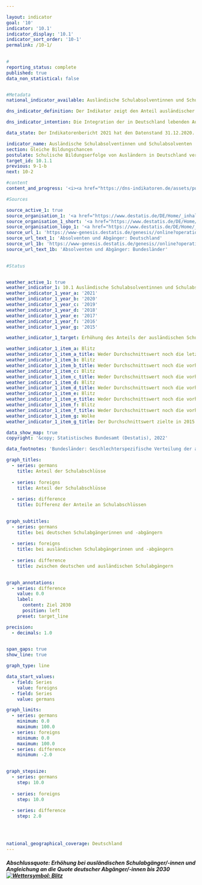 ```yaml
---

layout: indicator    
goal: '10'    
indicator: '10.1'    
indicator_display: '10.1'    
indicator_sort_order: '10-1'    
permalink: /10-1/    
    

#
reporting_status: complete    
published: true    
data_non_statistical: false    


#Metadata    
national_indicator_available: Ausländische Schulabsolventinnen und Schulabsolventen    

dns_indicator_definition: Der Indikator zeigt den Anteil ausländischer Schulabsolventinnen und -absolventen in Prozent aller ausländischen Schulabgängerinnen und -abgänger eines Jahrgangs. Als Absolventinnen und Absolventen gelten hierbei Personen, die die allgemeinbildenden Schulen mit mindestens einem Hauptschulabschluss verlassen.    

dns_indicator_intention: Die Integration der in Deutschland lebenden Ausländerinnen und Ausländer ist eine wichtige Voraussetzung für den sozialen Zusammenhalt unserer Gesellschaft. Grundbedingung für eine erfolgreiche Integration ist eine ausreichende schulische Qualifizierung, die berufliche Ausbildungs- und Erwerbsmöglichkeiten eröffnet. Ziel der Bundesregierung ist es daher, bis zum Jahr 2030 den Anteil ausländischer Schulabsolventinnen und -absolventen, die mindestens einen Hauptschulabschluss erreichen, zu erhöhen und den Anteil an die Quote deutscher Schulabsolventinnen und -absolventen anzugleichen.    

data_state: Der Indikatorenbericht 2021 hat den Datenstand 31.12.2020. Die Daten auf der DNS-Online Plattform werden regelmäßig aktualisiert, sodass online aktuellere Daten verfügbar sein können als im Indikatorenbericht 2021 veröffentlicht.    

indicator_name: Ausländische Schulabsolventinnen und Schulabsolventen    
section: Gleiche Bildungschancen    
postulate: Schulische Bildungserfolge von Ausländern in Deutschland verbessern    
target_id: 10.1.1    
previous: 9-1-b    
next: 10-2    

#content     
content_and_progress: '<i><a href="https://dns-indikatoren.de/assets/publications/reports/de/2021.pdf">Text aus dem Indikatorenbericht 2021 </a></i><br>Datengrundlage des Indikators bilden die Schulstatistiken der einzelnen Bundesländer. Dabei handelt es sich in der Regel um Totalerhebungen mit Auskunftspflicht. Ihre Zusammenfassung zum Bundesergebnis erfolgt durch das Statistische Bundesamt auf Grundlage des von der Kultusministerkonferenz erstellten Definitionenkatalogs. Die Aggregation der Länderergebnisse zum Bundesergebnis wird beeinträchtigt durch die unterschiedliche Bildungspolitik der Länder, zum Beispiel bei Versetzungsregeln oder der Einrichtung von Bildungsgängen im Bereich der beruflichen Schulen. Dies kann auch durch formale Regelungen der jeweiligen Zuordnungen nur zum Teil kompensiert werden.<br>Absolventinnen und Absolventen sind Schülerinnen und Schüler, die die jeweilige Schulart mit Abschluss verlassen haben. Eingeschlossen werden Schülerinnen und Schüler, die auf eine andere allgemeinbildende Schulart gewechselt haben, um einen zusätzlichen Abschluss zu erwerben. Zudem gelten als Ausländerin oder Ausländer alle Personen, die nicht Deutsche im Sinne des Art. 116 Abs. 1 GG sind, das heißt die deutsche Staatsangehörigkeit nicht besitzen. Dazu zählen auch Staatenlose und Personen mit ungeklärter Staatsangehörigkeit. Deutsche, die zugleich eine weitere Staatsangehörigkeit besitzen, zählen nicht zur ausländischen Bevölkerung.<br>Im Jahr 2019 lag der Anteil der ausländischen Schulabsolventinnen und -absolventen, die mindestens einen Hauptschulabschluss erreicht haben, gemessen an allen ausländischen Schulabgängerinnen und -abgängern sowie Schulabsolventinnen und -absolventen bei 82,4&nbsp;%. Damit hat sich der Anteil gegenüber dem Vorjahreswert leicht erhöht. Betrachtet man die geschlechtsspezifischen Anteile, so lag der Anteil der ausländischen Absolventinnen bei 85,8&nbsp;%, während der Anteil der Absolventen mit 79,5&nbsp;% geringer ausfiel. Der Anteil deutscher Schulabsolventinnen und -absolventen, die mindestens einen Hauptschulabschluss erlangt haben lag zuletzt bei 94,5&nbsp;% und ist somit annähernd stabil. Der Abstand zwischen dem Anteil ausländischer Schulabsolventinnen und -absolventen gegenüber den deutschen Schulabsolventinnen und -absolventen hat sich von 11,9 Prozentpunkten im Jahr 1996 auf 12,2 Prozentpunkte im Jahr 2019 leicht erhöht. Nachdem sich die Werte bis zum Jahr 2013 tendenziell anglichen, strebten sie bis 2017 wieder auseinander um seitdem annähernd parallel zu verlaufen.<br>Betrachtet man zusätzlich die erreichten Abschlüsse, so lässt sich feststellen, dass 31,0&nbsp;% der ausländischen Schulabsolventinnen und -absolventen allgemeinbildender Schulen des Jahrgangs 2019 einen Hauptschulabschluss erwarben, 36,8&nbsp;% beendeten die Schule mit einem mittleren Abschluss und 14,5&nbsp;% erreichten die Fachhochschulreife oder die allgemeine Hochschulreife. Bei den deutschen Schulabsolventinnen und -absolventen erwarben 15,1&nbsp;% einen Hauptschulabschluss, 42,7&nbsp;% einen mittleren Abschluss und 36,8&nbsp;% die Fachhochschulreife oder die allgemeine Hochschulreife. Insbesondere bei den höheren Bildungsabschlüssen sind demnach die ausländischen Jugendlichen im Vergleich zu den deutschen deutlich unterrepräsentiert.'    

#Sources    

source_active_1: true
source_organisation_1: '<a href="https://www.destatis.de/DE/Home/_inhalt.html">Statistisches Bundesamt</a>'
source_organisation_1_short: '<a href="https://www.destatis.de/DE/Home/_inhalt.html">Statistisches Bundesamt (Destatis)</a>'
source_organisation_logo_1: '<a href="https://www.destatis.de/DE/Home/_inhalt.html"><img src="https://dnsUpgradeEnvironment.github.io/dns-indicators/public/OrgImgDe/destatis.png" alt="Statistisches Bundesamt" title=" Klicken Sie hier um zur Homepage der Organisation Statistisches Bundesamt zu gelangen." style="height:60px; width:148px; border: transparent"/></a>'
source_url_1: 'https://www-genesis.destatis.de/genesis//online?operation=table&code=21111-0004&bypass=true&levelindex=1&levelid=1660810680251'
source_url_text_1: 'Absolventen und Abgänger: Deutschland'
source_url_1b: 'https://www-genesis.destatis.de/genesis//online?operation=table&code=21111-0013&bypass=true&levelindex=0&levelid=1660823504838'
source_url_text_1b: 'Absolventen und Abgänger: Bundesländer'
    

#Status    


weather_active_1: true
weather_indicator_1: 10.1 Ausländische Schulabsolventinnen und Schulabsolventen
weather_indicator_1_year_a: '2021'
weather_indicator_1_year_b: '2020'
weather_indicator_1_year_c: '2019'
weather_indicator_1_year_d: '2018'
weather_indicator_1_year_e: '2017'
weather_indicator_1_year_f: '2016'
weather_indicator_1_year_g: '2015'

weather_indicator_1_target: Erhöhung des Anteils der ausländischen Schulabgänger mit mindestens Hauptschulabschluss und Angleichung an die Quote deutscher Schulabgänger bis 2030

weather_indicator_1_item_a: Blitz
weather_indicator_1_item_a_title: Weder Durchschnittswert noch die letzte Veränderung deuten in die richtige Richtung.
weather_indicator_1_item_b: Blitz
weather_indicator_1_item_b_title: Weder Durchschnittswert noch die vorherige Veränderung deuten in 2020 in die richtige Richtung.
weather_indicator_1_item_c: Blitz
weather_indicator_1_item_c_title: Weder Durchschnittswert noch die vorherige Veränderung deuten in 2019 in die richtige Richtung.
weather_indicator_1_item_d: Blitz
weather_indicator_1_item_d_title: Weder Durchschnittswert noch die vorherige Veränderung deuten in 2018 in die richtige Richtung.
weather_indicator_1_item_e: Blitz
weather_indicator_1_item_e_title: Weder Durchschnittswert noch die vorherige Veränderung deuten in 2017 in die richtige Richtung.
weather_indicator_1_item_f: Blitz
weather_indicator_1_item_f_title: Weder Durchschnittswert noch die vorherige Veränderung deuten in 2016 in die richtige Richtung.
weather_indicator_1_item_g: Wolke
weather_indicator_1_item_g_title: Der Durchschnittswert zielte in 2015 in die falsche Richtung oder zeigt eine Stagnation an, im vorangegangenen Jahr zeigte sich jedoch eine Wende in die gewünschte Richtung.    

data_show_map: true    
copyright: '&copy; Statistisches Bundesamt (Destatis), 2022'    

data_footnotes: 'Bundesländer: Geschlechterspezifische Verteilung der ausländischen Absolventen/Abgänger teilweise geschätzt.<br>• Die Daten basieren auf einer Sonderauswertung.'    

graph_titles: 
  - series: germans
    title: Anteil der Schulabschlüsse
    
  - series: foreigns
    title: Anteil der Schulabschlüsse
    
  - series: difference
    title: Differenz der Anteile an Schulabschlüssen
        

graph_subtitles: 
  - series: germans
    title: bei deutschen Schulabgängerinnen und -abgängern
    
  - series: foreigns
    title: bei ausländischen Schulabgängerinnen und -abgängern
    
  - series: difference
    title: zwischen deutschen und ausländischen Schulabgängern
        

graph_annotations:
  - series: difference
    value: 0.0
    label:
      content: Ziel 2030
      position: left
    preset: target_line    

precision: 
  - decimals: 1.0
        

span_gaps: true    
show_line: true    

graph_type: line    

data_start_values: 
  - field: Series
    value: foreigns
  - field: Series
    value: germans    

graph_limits: 
  - series: germans
    minimum: 0.0
    maximum: 100.0
  - series: foreigns
    minimum: 0.0
    maximum: 100.0
  - series: difference
    minimum: -2.0
        

graph_stepsize: 
  - series: germans
    step: 10.0
    
  - series: foreigns
    step: 10.0
    
  - series: difference
    step: 2.0
        

            

national_geographical_coverage: Deutschland    
---
```



<div>
  <div class="my-header">
    <h5>Abschlussquote: Erhöhung bei ausländischen Schulabgänger/-innen und Angleichung an die Quote deutscher Abgänger/-innen bis 2030
      <a href="https://dnsUpgradeEnvironment.github.io/dns-indicators/status"><img src="https://g205sdgs.github.io/sdg-indicators/public/Wettersymbole/Blitz.png" title="Weder Durchschnittswert noch die letzte Veränderung deuten in die richtige Richtung." alt="Wettersymbol: Blitz"/>
      </a>
    </h5>
  </div>
  <div class="my-header-note">
  </div>
</div>